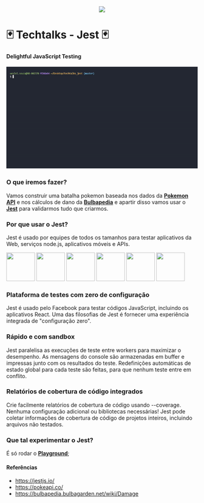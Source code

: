 
<p align="center">
  <img src="https://cdn.auth0.com/blog/testing-react-with-jest/logo.png" align="center">
</p>

# 🃏  Techtalks - Jest 🃏

#### Delightful JavaScript Testing

<img src="https://github.com/darkfrontcode/techtalks_jest/blob/master/midias/jest.gif">

### O que iremos fazer?

Vamos construir uma batalha pokemon baseada nos dados da [**Pokemon API**](https://pokeapi.co/) e nos cálculos de dano da [**Bulbapedia**](https://bulbapedia.bulbagarden.net/wiki/Damage) e apartir disso vamos usar o [**Jest**](https://jestjs.io/) para validarmos tudo que criarmos.

### Por que usar o Jest?

Jest é usado por equipes de todos os tamanhos para testar aplicativos da Web, serviços node.js, aplicativos móveis e APIs.

<p>
<img src="https://jestjs.io/img/logos/facebook.png" width="75px" height="75px">
<img src="https://jestjs.io/img/logos/twitter.png" width="75px" height="75px">
<img src="https://jestjs.io/img/logos/nyt.png" width="75px" height="75px">
<img src="https://jestjs.io/img/logos/spotify.png" width="75px" height="75px">
<img src="https://jestjs.io/img/logos/airbnb.png" width="75px" height="75px">
<img src="https://jestjs.io/img/logos/instagram.png" width="75px" height="75px">
</p>

### Plataforma de testes com zero de configuração
Jest é usado pelo Facebook para testar códigos JavaScript, incluindo os aplicativos React. Uma das filosofias de Jest é fornecer uma experiência integrada de "configuração zero".

### Rápido e com sandbox
Jest paralelisa as execuções de teste entre workers para maximizar o desempenho. As mensagens do console são armazenadas em buffer e impressas junto com os resultados do teste. Redefinições automáticas de estado global para cada teste são feitas, para que nenhum teste entre em conflito.

### Relatórios de cobertura de código integrados
Crie facilmente relatórios de cobertura de código usando --coverage. Nenhuma configuração adicional ou bibliotecas necessárias! Jest pode coletar informações de cobertura de código de projetos inteiros, incluindo arquivos não testados.

### Que tal experimentar o Jest?
É só rodar o [**Playground**](https://jestjs.io/#use);

#### Referências
* https://jestjs.io/
* https://pokeapi.co/
* https://bulbapedia.bulbagarden.net/wiki/Damage
